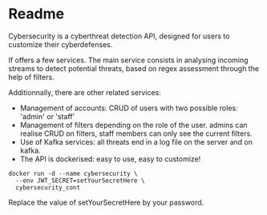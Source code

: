 # Readme

Cybersecurity is a cyberthreat detection API, designed for users to customize their cyberdefenses.

If offers a few services. The main service consists in analysing incoming streams to detect potential threats, based on regex assessment through the help of filters.


Additionnally, there are other related services:
- Management of accounts: CRUD of users with two possible roles: 'admin' or 'staff'
- Management of filters depending on the role of the user. admins can realise CRUD on filters, staff members can only see the current filters.
- Use of Kafka services: all threats end in a log file on the server and on kafka.
- The API is dockerised: easy to use, easy to customize!



```
docker run -d --name cybersecurity \
  --env JWT_SECRET=setYourSecretHere \
  cybersecurity_cont
  ```

  Replace the value of setYourSecretHere by your password.

